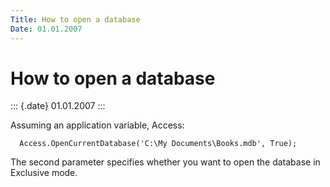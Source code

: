 ```yaml
---
Title: How to open a database
Date: 01.01.2007
---
```



How to open a database
======================

::: {.date}
01.01.2007
:::

Assuming an application variable, Access:

      Access.OpenCurrentDatabase('C:\My Documents\Books.mdb', True); 

The second parameter specifies whether you want to open the database in
Exclusive mode.
